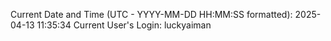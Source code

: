 Current Date and Time (UTC - YYYY-MM-DD HH:MM:SS formatted): 2025-04-13 11:35:34
Current User's Login: luckyaiman

